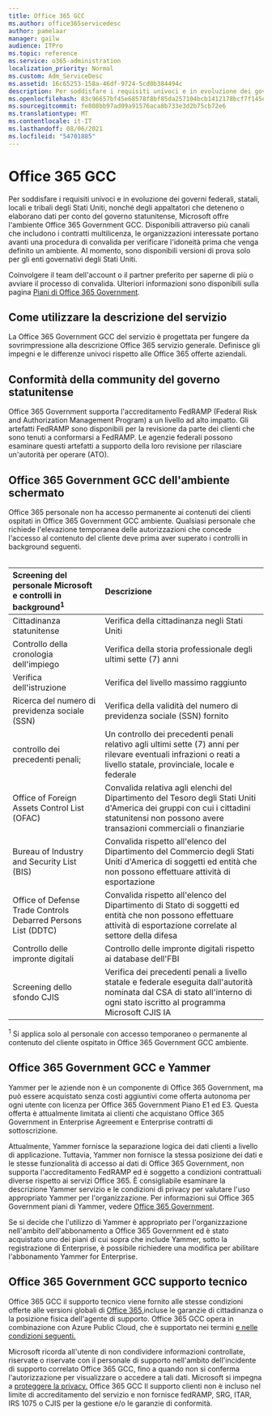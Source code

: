 ```yaml
---
title: Office 365 GCC
ms.author: office365servicedesc
author: pamelaar
manager: gailw
audience: ITPro
ms.topic: reference
ms.service: o365-administration
localization_priority: Normal
ms.custom: Adm_ServiceDesc
ms.assetid: 16c65253-158a-46df-9724-5cd0b384494c
description: Per soddisfare i requisiti univoci e in evoluzione dei governi federali, statali, locali e tribali degli Stati Uniti, nonché degli appaltatori che deteneno o elaborano dati per conto del governo statunitense, Microsoft offre servizi Office 365 US Government Community (GCC). Disponibili attraverso più canali che includono i contratti multilicenza, le organizzazioni interessate portano avanti una procedura di convalida per verificare l'idoneità prima che venga definito un ambiente. Al momento, sono disponibili versioni di prova solo per gli enti governativi degli Stati Uniti.
ms.openlocfilehash: 83c96657bf45e68578f8bf85da257104bcb1412178bcf7f145e335dd80d47165
ms.sourcegitcommit: fe808bb97ad09a91576aca8b733e3d2b75cb72e6
ms.translationtype: MT
ms.contentlocale: it-IT
ms.lasthandoff: 08/06/2021
ms.locfileid: "54701885"
---
```

# <a name="office-365-gcc"></a>Office 365 GCC

Per soddisfare i requisiti univoci e in evoluzione dei governi federali, statali, locali e tribali degli Stati Uniti, nonché degli appaltatori che deteneno o elaborano dati per conto del governo statunitense, Microsoft offre l'ambiente Office 365 Government GCC. Disponibili attraverso più canali che includono i contratti multilicenza, le organizzazioni interessate portano avanti una procedura di convalida per verificare l'idoneità prima che venga definito un ambiente. Al momento, sono disponibili versioni di prova solo per gli enti governativi degli Stati Uniti.
  
Coinvolgere il team dell'account o il partner preferito per saperne di più o avviare il processo di convalida. Ulteriori informazioni sono disponibili sulla pagina [Piani di Office 365 Government](https://products.office.com/government/compare-office-365-government-plans).
  
## <a name="how-to-use-this-service-description"></a>Come utilizzare la descrizione del servizio

La Office 365 Government GCC del servizio è progettata per fungere da sovrimpressione alla descrizione Office 365 servizio generale. Definisce gli impegni e le differenze univoci rispetto alle Office 365 offerte aziendali.
  
## <a name="us-government-community-compliance"></a>Conformità della community del governo statunitense

Office 365 Government supporta l'accreditamento FedRAMP (Federal Risk and Authorization Management Program) a un livello ad alto impatto. Gli artefatti FedRAMP sono disponibili per la revisione da parte dei clienti che sono tenuti a conformarsi a FedRAMP. Le agenzie federali possono esaminare questi artefatti a supporto della loro revisione per rilasciare un'autorità per operare (ATO).
  
## <a name="office-365-government-gcc-environment-screened-personnel"></a>Office 365 Government GCC dell'ambiente schermato

Office 365 personale non ha accesso permanente ai contenuti dei clienti ospitati in Office 365 Government GCC ambiente. Qualsiasi personale che richiede l'elevazione temporanea delle autorizzazioni che concede l'accesso al contenuto del cliente deve prima aver superato i controlli in background seguenti.<br><br> 
  
| Screening del personale Microsoft e controlli in background<sup>1</sup> | Descrizione |
|:-----|:-----|
|Cittadinanza statunitense  <br/> |Verifica della cittadinanza negli Stati Uniti  <br/> |
|Controllo della cronologia dell'impiego  <br/> |Verifica della storia professionale degli ultimi sette (7) anni  <br/> |
|Verifica dell'istruzione  <br/> |Verifica del livello massimo raggiunto  <br/> |
|Ricerca del numero di previdenza sociale (SSN)  <br/> |Verifica della validità del numero di previdenza sociale (SSN) fornito  <br/> |
|controllo dei precedenti penali;  <br/> |Un controllo dei precedenti penali relativo agli ultimi sette (7) anni per rilevare eventuali infrazioni o reati a livello statale, provinciale, locale e federale  <br/> |
|Office of Foreign Assets Control List (OFAC)  <br/> |Convalida relativa agli elenchi del Dipartimento del Tesoro degli Stati Uniti d'America dei gruppi con cui i cittadini statunitensi non possono avere transazioni commerciali o finanziarie  <br/> |
|Bureau of Industry and Security List (BIS)  <br/> |Convalida rispetto all'elenco del Dipartimento del Commercio degli Stati Uniti d'America di soggetti ed entità che non possono effettuare attività di esportazione  <br/> |
|Office of Defense Trade Controls Debarred Persons List (DDTC)  <br/> |Convalida rispetto all'elenco del Dipartimento di Stato di soggetti ed entità che non possono effettuare attività di esportazione correlate al settore della difesa  <br/> |
|Controllo delle impronte digitali  <br/> |Controllo delle impronte digitali rispetto ai database dell'FBI  <br/> |
|Screening dello sfondo CJIS  <br/> |Verifica dei precedenti penali a livello statale e federale eseguita dall'autorità nominata dal CSA di stato all'interno di ogni stato iscritto al programma Microsoft CJIS IA  <br/> |

<sup>1</sup> Si applica solo al personale con accesso temporaneo o permanente al contenuto del cliente ospitato in Office 365 Government GCC ambiente.
  
## <a name="office-365-government-gcc-and-yammer"></a>Office 365 Government GCC e Yammer

Yammer per le aziende non è un componente di Office 365 Government, ma può essere acquistato senza costi aggiuntivi come offerta autonoma per ogni utente con licenza per Office 365 Government Piano E1 ed E3. Questa offerta è attualmente limitata ai clienti che acquistano Office 365 Government in Enterprise Agreement e Enterprise contratti di sottoscrizione.
  
Attualmente, Yammer fornisce la separazione logica dei dati clienti a livello di applicazione. Tuttavia, Yammer non fornisce la stessa posizione dei dati e le stesse funzionalità di accesso ai dati di Office 365 Government, non supporta l'accreditamento FedRAMP ed è soggetto a condizioni contrattuali diverse rispetto ai servizi Office 365. È consigliabile esaminare [](../../yammer-service-description/yammer-service-description.md) la descrizione Yammer servizio e le condizioni di privacy per valutare l'uso appropriato Yammer per l'organizzazione. Per informazioni sui Office 365 Government piani di Yammer, vedere [Office 365 Government](office-365-us-government.md).
  
Se si decide che l'utilizzo di Yammer è appropriato per l'organizzazione nell'ambito dell'abbonamento a Office 365 Government ed è stato acquistato uno dei piani di cui sopra che include Yammer, sotto la registrazione di Enterprise, è possibile richiedere una modifica per abilitare l'abbonamento Yammer for Enterprise.
  
## <a name="office-365-government-gcc-customer-support"></a>Office 365 Government GCC supporto tecnico

Office 365 GCC il supporto tecnico viene fornito alle stesse condizioni offerte alle versioni globali di [Office 365,](../support.md)incluse le garanzie di cittadinanza o la posizione fisica dell'agente di supporto. Office 365 GCC opera in combinazione con Azure Public Cloud, che è supportato nei termini [e nelle condizioni seguenti.](https://azure.microsoft.com/support/plans/)

Microsoft ricorda all'utente di non condividere informazioni controllate, riservate o riservate con il personale di supporto nell'ambito dell'incidente di supporto correlato Office 365 GCC, fino a quando non si conferma l'autorizzazione per visualizzare o accedere a tali dati. Microsoft si impegna a [proteggere la privacy.](https://privacy.microsoft.com/privacystatement) Office 365 GCC Il supporto clienti non è incluso nel limite di accreditamento del servizio e non fornisce fedRAMP, SRG, ITAR, IRS 1075 o CJIS per la gestione e/o le garanzie di conformità.